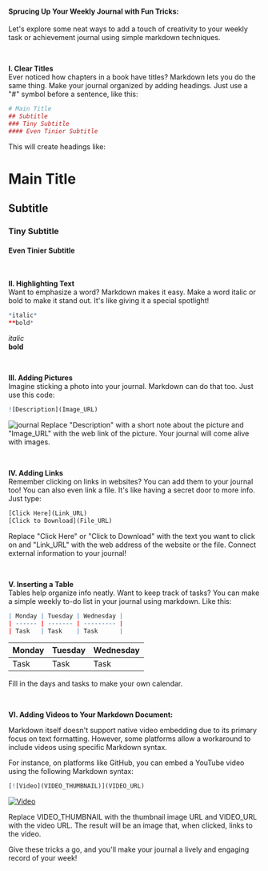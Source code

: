 #### Sprucing Up Your Weekly Journal with Fun Tricks:

Let's explore some neat ways to add a touch of creativity to your weekly task or achievement journal using simple markdown techniques.

<br>

**I. Clear Titles**  
Ever noticed how chapters in a book have titles? Markdown lets you do the same thing. Make your journal organized by adding headings. Just use a "#" symbol before a sentence, like this:

```r
# Main Title
## Subtitle
### Tiny Subtitle
#### Even Tinier Subtitle
```

This will create headings like:

# Main Title
## Subtitle
### Tiny Subtitle
#### Even Tinier Subtitle

<br>

**II. Highlighting Text**  
Want to emphasize a word? Markdown makes it easy. Make a word italic or bold to make it stand out. It's like giving it a special spotlight!

```r
*italic*
**bold*
```
*italic*  
**bold**


<br>

**III. Adding Pictures**  
Imagine sticking a photo into your journal. Markdown can do that too. Just use this code:

```r
![Description](Image_URL)
```
![journal](https://images.pexels.com/photos/636243/pexels-photo-636243.jpeg?auto=compress&cs=tinysrgb&w=800)
Replace "Description" with a short note about the picture and "Image_URL" with the web link of the picture. Your journal will come alive with images.

<br>

**IV. Adding Links**  
Remember clicking on links in websites? You can add them to your journal too! You can also even link a file. It's like having a secret door to more info. Just type:

```r
[Click Here](Link_URL)
[Click to Download](File_URL)
```

Replace "Click Here" or "Click to Download" with the text you want to click on and "Link_URL" with the web address of the website or the file. Connect external information to your journal!

<br>

**V. Inserting a Table**  
Tables help organize info neatly. Want to keep track of tasks? You can make a simple weekly to-do list in your journal using markdown. Like this:

```r
| Monday | Tuesday | Wednesday |
| ------ | ------- | --------- |
| Task   | Task    | Task      |
```
| Monday | Tuesday | Wednesday |
| ------ | ------- | --------- |
| Task   | Task    | Task      |

Fill in the days and tasks to make your own calendar.

<br>

**VI. Adding Videos to Your Markdown Document:**  

Markdown itself doesn't support native video embedding due to its primary focus on text formatting. However, some platforms allow a workaround to include videos using specific Markdown syntax.

For instance, on platforms like GitHub, you can embed a YouTube video using the following Markdown syntax:

```r
[![Video](VIDEO_THUMBNAIL)](VIDEO_URL)
```
[![Video](VIDEO_THUMBNAIL)](https://vimeo.com/178485416)

Replace VIDEO_THUMBNAIL with the thumbnail image URL and VIDEO_URL with the video URL. The result will be an image that, when clicked, links to the video.

Give these tricks a go, and you'll make your journal a lively and engaging record of your week!
